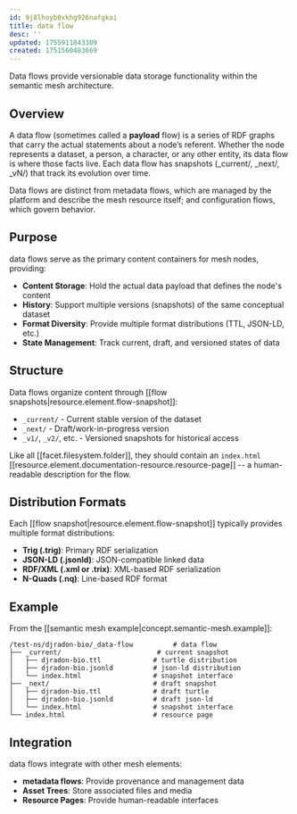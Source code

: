 ```yaml
---
id: 9j8lhoyb0xkhg926nafgkai
title: data flow
desc: ''
updated: 1755911843309
created: 1751560483669
---
```


Data flows provide versionable data storage functionality within the semantic mesh architecture. 

## Overview

A data flow (sometimes called a __payload__ flow) is a series of RDF graphs that carry the actual statements about a node’s referent. Whether the node represents a dataset, a person, a character, or any other entity, its data flow is where those facts live. Each data flow has snapshots (_current/, _next/, _vN/) that track its evolution over time. 

Data flows are distinct from metadata flows, which are managed by the platform and describe the mesh resource itself; and configuration flows, which govern behavior.


## Purpose

data flows serve as the primary content containers for mesh nodes, providing:

- **Content Storage**: Hold the actual data payload that defines the node's content
- **History**: Support multiple versions (snapshots) of the same conceptual dataset
- **Format Diversity**: Provide multiple format distributions (TTL, JSON-LD, etc.)
- **State Management**: Track current, draft, and versioned states of data

## Structure

Data flows organize content through [[flow snapshots|resource.element.flow-snapshot]]:

- `_current/` - Current stable version of the dataset
- `_next/` - Draft/work-in-progress version
- `_v1/`, `_v2/`, etc. - Versioned snapshots for historical access

Like all [[facet.filesystem.folder]], they should contain an `index.html` [[resource.element.documentation-resource.resource-page]] -- a human-readable description for the flow.

## Distribution Formats

Each [[flow snapshot|resource.element.flow-snapshot]] typically provides multiple format distributions:

- **Trig (.trig)**: Primary RDF serialization
- **JSON-LD (.jsonld)**: JSON-compatible linked data
- **RDF/XML (.xml or .trix)**: XML-based RDF serialization
- **N-Quads (.nq)**: Line-based RDF format

## Example

From the [[semantic mesh example|concept.semantic-mesh.example]]:

```
/test-ns/djradon-bio/_data-flow          # data flow
├── _current/                        # current snapshot
│   ├── djradon-bio.ttl             # turtle distribution
│   ├── djradon-bio.jsonld          # json-ld distribution
│   └── index.html                  # snapshot interface
├── _next/                          # draft snapshot
│   ├── djradon-bio.ttl             # draft turtle
│   ├── djradon-bio.jsonld          # draft json-ld
│   └── index.html                  # snapshot interface
└── index.html                      # resource page
```

## Integration

data flows integrate with other mesh elements:

- **metadata flows**: Provide provenance and management data
- **Asset Trees**: Store associated files and media
- **Resource Pages**: Provide human-readable interfaces

